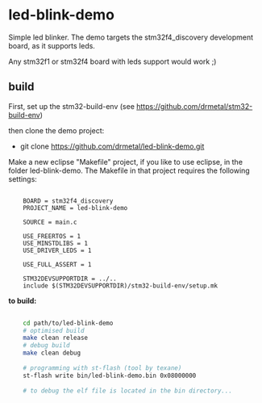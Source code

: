 led-blink-demo
==============

Simple led blinker. The demo targets the stm32f4_discovery development board, as it supports leds. 

Any stm32f1 or stm32f4 board with leds support would work ;)


build
-----

First, set up the stm32-build-env (see https://github.com/drmetal/stm32-build-env)
 
then clone the demo project:
 
 - git clone https://github.com/drmetal/led-blink-demo.git
  
Make a new eclipse "Makefile" project, if you like to use eclipse, in the folder led-blink-demo.
The Makefile in that project requires the following settings:
 
``` make

	BOARD = stm32f4_discovery
	PROJECT_NAME = led-blink-demo
	
	SOURCE = main.c
	
	USE_FREERTOS = 1
	USE_MINSTDLIBS = 1
	USE_DRIVER_LEDS = 1
	
	USE_FULL_ASSERT = 1
		
	STM32DEVSUPPORTDIR = ../..
	include $(STM32DEVSUPPORTDIR)/stm32-build-env/setup.mk

```
 
**to build:**

``` bash 
	
	cd path/to/led-blink-demo
	# optimised build
	make clean release
	# debug build
	make clean debug
	
	# programming with st-flash (tool by texane)
	st-flash write bin/led-blink-demo.bin 0x08000000
	
	# to debug the elf file is located in the bin directory...
```
